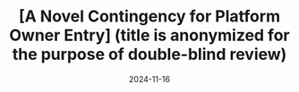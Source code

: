 ---
title: "[A Novel Contingency for Platform Owner Entry] (title is anonymized for the purpose of double-blind review)"
collection: research
type: "Job Market Paper"
excerpt: "My second paper, which serves as my job market paper, uses fixed-effects Poisson models and extensive robustness checks to explore the impact of first-party complement provision (FPCP) on complementors’ new complement releases. FPCP refers to a platform owner offering its own complements alongside those of complementors, as seen with Sony releasing in-house games for PlayStation. The findings reveal that while FPCP may reduce the number of games a complementor releases in the focal genre, this effect is contingent on factors that reveal the potential benefits of FPCP to complementors. Specifically, when there is a significant preceding decline in genre strength, the negative impact of FPCP can shift to a positive one. Subsample analyses reveal that younger publishers are more sensitive to FPCP and to changes in genre strength. These results identify novel conditions under which negative effects of FPCP may turn positive. The paper was submitted to *Strategic Management Journal* in November."
permalink: /research/2024-11-16-JMP
date: 2024-11-16
---